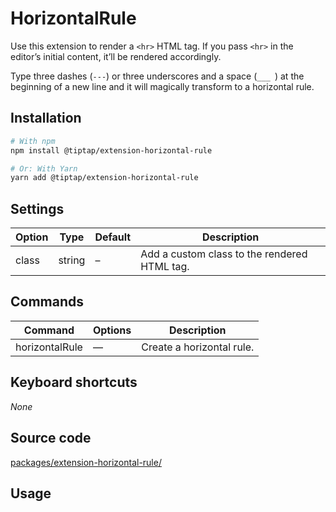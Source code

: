 # HorizontalRule
Use this extension to render a `<hr>` HTML tag. If you pass `<hr>` in the editor’s initial content, it’ll be rendered accordingly.

Type three dashes (<code>---</code>) or three underscores and a space (<code>___ </code>) at the beginning of a new line and it will magically transform to a horizontal rule.

## Installation
```bash
# With npm
npm install @tiptap/extension-horizontal-rule

# Or: With Yarn
yarn add @tiptap/extension-horizontal-rule
```

## Settings
| Option | Type   | Default | Description                                  |
| ------ | ------ | ------- | -------------------------------------------- |
| class  | string | –       | Add a custom class to the rendered HTML tag. |

## Commands
| Command         | Options | Description               |
| --------------- | ------- | ------------------------- |
| horizontalRule | —       | Create a horizontal rule. |

## Keyboard shortcuts
*None*

## Source code
[packages/extension-horizontal-rule/](https://github.com/ueberdosis/tiptap-next/blob/main/packages/extension-horizontal-rule/)

## Usage
<demo name="Extensions/HorizontalRule" highlight="3-5,17,36" />
